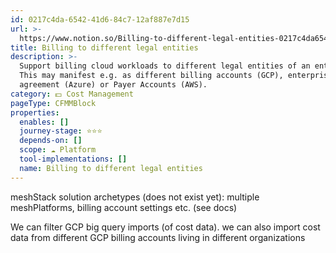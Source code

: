 ```yaml
---
id: 0217c4da-6542-41d6-84c7-12af887e7d15
url: >-
  https://www.notion.so/Billing-to-different-legal-entities-0217c4da654241d684c712af887e7d15
title: Billing to different legal entities
description: >-
  Support billing cloud workloads to different legal entities of an enterprise.
  This may manifest e.g. as different billing accounts (GCP), enterprise
  agreement (Azure) or Payer Accounts (AWS).
category: 💵 Cost Management
pageType: CFMMBlock
properties:
  enables: []
  journey-stage: ⭐️⭐️⭐️
  depends-on: []
  scope: ☁️ Platform
  tool-implementations: []
  name: Billing to different legal entities
---
```


meshStack solution archetypes (does not exist yet): multiple meshPlatforms, billing account settings etc. (see docs)

We can filter GCP big query imports (of cost data). we can also import cost data from different GCP billing accounts living in different organizations